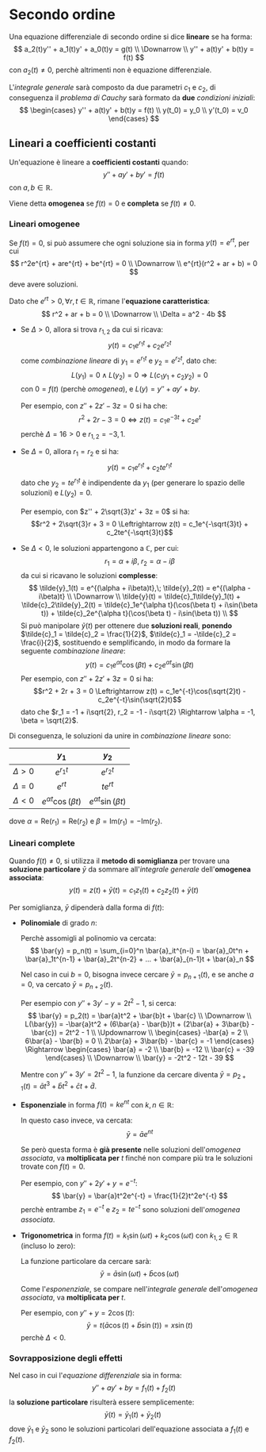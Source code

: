 # Secondo ordine

Una equazione differenziale di secondo ordine si dice **lineare** se ha forma:
$$
a_2(t)y'' + a_1(t)y' + a_0(t)y = g(t) \\
\Downarrow \\
y'' + a(t)y' + b(t)y = f(t)
$$
con $a_2(t) \neq 0$, perchè altrimenti non è equazione differenziale.

L'_integrale generale_ sarà composto da due parametri $c_1$ e $c_2$, di conseguenza il _problema di Cauchy_ sarà formato da **due** _condizioni iniziali_:
$$
\begin{cases}
y'' + a(t)y' + b(t)y = f(t) \\
y(t_0) = y_0 \\
y'(t_0) = v_0
\end{cases}
$$

## Lineari a coefficienti costanti

Un'equazione è lineare a **coefficienti costanti** quando:
$$
y'' + ay' + by' = f(t)
$$
con $a, b \in \mathbb{R}$.

Viene detta **omogenea** se $f(t) = 0$ e **completa** se $f(t) \neq 0$.

### Lineari omogenee

Se $f(t) = 0$, si può assumere che ogni soluzione sia in forma $y(t) = e^{rt}$, per cui
$$
r^2e^{rt} + are^{rt} + be^{rt} = 0 \\
\Downarrow \\
e^{rt}(r^2 + ar + b) = 0
$$
deve avere soluzioni.

Dato che $e^{rt} > 0, \forall r, t \in \mathbb{R}$, rimane l'**equazione caratteristica**:
$$
r^2 + ar + b = 0 \\
\Downarrow \\
\Delta = a^2 - 4b
$$

- Se $\Delta > 0$, allora si trova $r_{1,2}$ da cui si ricava:
$$y(t) = c_1e^{r_1t} + c_2e^{r_2t}$$
come _combinazione lineare_ di $y_1 = e^{r_1t}$ e $y_2 = e^{r_2t}$, dato che:
$$
L(y_1) = 0 \land L(y_2) = 0 \Rightarrow L(c_1y_1 + c_2y_2) = 0
$$
con $0 = f(t)$ (perchè _omogenea_), e $L(y) = y'' + ay' + by$. \
\
Per esempio, con $z'' + 2z' - 3z = 0$ si ha che:
$$r^2 + 2r - 3 = 0 \Leftrightarrow z(t) = c_1e^{-3t} + c_2e^t$$
perchè $\Delta = 16 > 0$ e $r_{1,2} = -3, 1$.

- Se $\Delta = 0$, allora $r_1 = r_2$ e si ha:
$$y(t) = c_1e^{r_1t} + c_2te^{r_1t}$$
dato che $y_2 = te^{r_1t}$ è indipendente da $y_1$ (per generare lo spazio delle soluzioni) e $L(y_2) = 0$. \
\
Per esempio, con $z'' + 2\sqrt{3}z' + 3z = 0$ si ha:
$$r^2 + 2\sqrt{3}r + 3 = 0 \Leftrightarrow z(t) = c_1e^{-\sqrt{3}t} + c_2te^{-\sqrt{3}t}$$

- Se $\Delta < 0$, le soluzioni appartengono a $\mathbb{C}$, per cui:
$$r_1 = \alpha + i\beta,\; r_2 = \alpha - i\beta$$
da cui si ricavano le soluzioni **complesse**:
$$
\tilde{y}_1(t) = e^{(\alpha + i\beta)t},\; \tilde{y}_2(t) = e^{(\alpha - i\beta)t} \\
\Downarrow \\
\tilde{y}(t) = \tilde{c}_1\tilde{y}_1(t) + \tilde{c}_2\tilde{y}_2(t) = \tilde{c}_1e^{\alpha t}(\cos(\beta t) + i\sin(\beta t)) + \tilde{c}_2e^{\alpha t}(\cos(\beta t) - i\sin(\beta t)) \\
$$
Si può manipolare $\tilde{y}(t)$ per ottenere due **soluzioni reali**, **ponendo** $\tilde{c}_1 = \tilde{c}_2 = \frac{1}{2}$, $\tilde{c}_1 = -\tilde{c}_2 = \frac{i}{2}$, sostituendo e semplificando, in modo da formare la seguente _combinazione lineare_:
$$
y(t) = c_1e^{\alpha t}\cos(\beta t) + c_2e^{\alpha t}\sin(\beta t)
$$
Per esempio, con $z'' + 2z' + 3z = 0$ si ha:
$$r^2 + 2r + 3 = 0 \Leftrightarrow z(t) = c_1e^{-t}\cos(\sqrt{2}t) - c_2e^{-t}\sin(\sqrt{2}t)$$
dato che $r_1 = -1 + i\sqrt{2}, r_2 = -1 - i\sqrt{2} \Rightarrow \alpha = -1, \beta = \sqrt{2}$.

Di conseguenza, le soluzioni da unire in _combinazione lineare_ sono:

| | $y_1$ | $y_2$ |
|-|:-:|:-:|
| $\Delta > 0$ | $e^{r_1t}$ | $e^{r_2t}$ |
| $\Delta = 0$ | $e^{rt}$ | $te^{rt}$ |
| $\Delta < 0$ | $e^{\alpha t}\cos(\beta t)$ | $e^{\alpha t}\sin(\beta t)$ |

dove $\alpha = \mathrm{Re}(r_1) = \mathrm{Re}(r_2)$ e $\beta = \mathrm{Im}(r_1) = -\mathrm{Im}(r_2)$.

### Lineari complete

Quando $f(t) \neq 0$, si utilizza il **metodo di somiglianza** per trovare una **soluzione particolare** $\bar{y}$ da sommare all'_integrale generale_ dell'**omogenea associata**:
$$
y(t) = z(t) + \bar{y}(t) = c_1z_1(t) + c_2z_2(t) + \bar{y}(t)
$$

Per somiglianza, $\bar{y}$ dipenderà dalla forma di $f(t)$:

- **Polinomiale** di grado $n$:

	Perchè assomigli al polinomio va cercata:
$$
\bar{y} = p_n(t) =
\sum_{i=0}^n \bar{a}_it^{n-i} =
\bar{a}_0t^n + \bar{a}_1t^{n-1} + \bar{a}_2t^{n-2} + ... + \bar{a}_{n-1}t + \bar{a}_n
$$

	Nel caso in cui $b = 0$, bisogna invece cercare $\bar{y} = p_{n+1}(t)$, e se anche $a = 0$, va cercato $\bar{y} = p_{n+2}(t)$.

	Per esempio con $y'' + 3y' - y = 2t^2 - 1$, si cerca:
$$
\bar{y} = p_2(t) = \bar{a}t^2 + \bar{b}t + \bar{c} \\
\Downarrow \\
L(\bar{y}) = -\bar{a}t^2 + (6\bar{a} - \bar{b})t + (2\bar{a} + 3\bar{b} - \bar{c}) = 2t^2 - 1 \\
\Updownarrow \\
\begin{cases}
-\bar{a} = 2 \\
6\bar{a} - \bar{b} = 0 \\
2\bar{a} + 3\bar{b} - \bar{c} = -1
\end{cases} \Rightarrow
\begin{cases}
\bar{a} = -2 \\
\bar{b} = -12 \\
\bar{c} = -39
\end{cases} \\
\Downarrow \\
\bar{y} = -2t^2 - 12t - 39
$$

	Mentre con $y'' + 3y' = 2t^2 - 1$, la funzione da cercare diventa $\bar{y} = p_{2+1}(t) = \bar{a}t^3 + \bar{b}t^2 + \bar{c}t + \bar{d}$.

- **Esponenziale** in forma $f(t) = ke^{nt}$ con $k, n \in \mathbb{R}$:

	In questo caso invece, va cercata:
$$
\bar{y} = \bar{a}e^{nt}
$$

	Se però questa forma è **già presente** nelle soluzioni dell'_omogenea associata_, va **moltiplicata per** $t$ finché non compare più tra le soluzioni trovate con $f(t) = 0$.

	Per esempio, con $y'' + 2y' + y = e^{-t}$:
$$
\bar{y} = \bar{a}t^2e^{-t} = \frac{1}{2}t^2e^{-t}
$$
	perchè entrambe $z_1 = e^{-t}$ e $z_2 = te^{-t}$ sono soluzioni dell'_omogenea associata_.

- **Trigonometrica** in forma $f(t) = k_1 \sin(\omega t) + k_2 \cos(\omega t)$ con $k_{1,2} \in \mathbb{R}$ (incluso lo zero):

	La funzione particolare da cercare sarà:
$$
\bar{y} = \bar{a}\sin(\omega t) + \bar{b}\cos(\omega t)
$$

	Come l'_esponenziale_, se compare nell'_integrale generale_ dell'_omogenea associata_, va **moltiplicata per** $t$.

	Per esempio, con $y'' + y = 2\cos(t)$:
$$
\bar{y} = t(\bar{a}\cos(t) + \bar{b}\sin(t)) = x\sin(t)
$$
	perchè $\Delta < 0$.

### Sovrapposizione degli effetti

Nel caso in cui l'_equazione differenziale_ sia in forma:
$$
y'' + ay' + by = f_1(t) + f_2(t)
$$
la **soluzione particolare** risulterà essere semplicemente:
$$
\bar{y}(t) = \bar{y}_1(t) + \bar{y}_2(t) \
$$
dove $\bar{y}_1$ e $\bar{y}_2$ sono le soluzioni particolari dell'equazione associata a $f_1(t)$ e $f_2(t)$.
